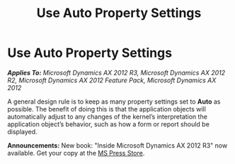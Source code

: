 ﻿---
title: Use Auto Property Settings
TOCTitle: Use Auto Property Settings
ms:assetid: dbd6a456-07aa-4fe2-aa42-c9d568ff16ae
ms:mtpsurl: https://msdn.microsoft.com/en-us/library/Aa876286(v=AX.60)
ms:contentKeyID: 35252078
ms.date: 05/18/2015
mtps_version: v=AX.60
---

# Use Auto Property Settings 


_**Applies To:** Microsoft Dynamics AX 2012 R3, Microsoft Dynamics AX 2012 R2, Microsoft Dynamics AX 2012 Feature Pack, Microsoft Dynamics AX 2012_

A general design rule is to keep as many property settings set to **Auto** as possible. The benefit of doing this is that the application objects will automatically adjust to any changes of the kernel’s interpretation the application object’s behavior, such as how a form or report should be displayed.

  
**Announcements:** New book: "Inside Microsoft Dynamics AX 2012 R3" now available. Get your copy at the [MS Press Store](https://www.microsoftpressstore.com/store/inside-microsoft-dynamics-ax-2012-r3-9780735685109).

